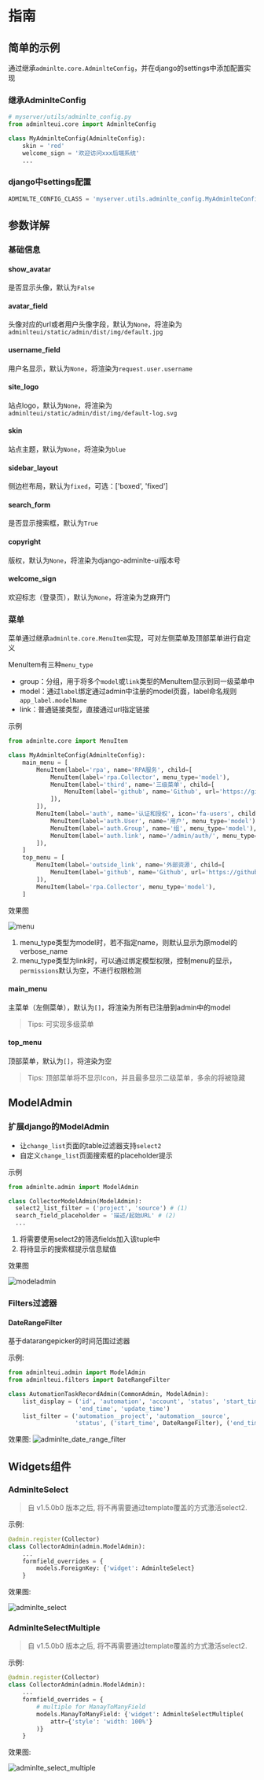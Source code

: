 # 指南

## 简单的示例
通过继承`adminlte.core.AdminlteConfig`，并在django的settings中添加配置实现
### 继承AdminlteConfig
```python title='adminlte_config.py'
# myserver/utils/adminlte_config.py
from adminlteui.core import AdminlteConfig

class MyAdminlteConfig(AdminlteConfig):
    skin = 'red'
    welcome_sign = '欢迎访问xxx后端系统'
    ...
```
### django中settings配置
```python title='settings.py'
ADMINLTE_CONFIG_CLASS = 'myserver.utils.adminlte_config.MyAdminlteConfig'
```

## 参数详解
### 基础信息
#### show_avatar
是否显示头像，默认为`False`
#### avatar_field
头像对应的url或者用户头像字段，默认为`None`，将渲染为`adminlteui/static/admin/dist/img/default.jpg`
#### username_field
用户名显示，默认为`None`，将渲染为`request.user.username`
#### site_logo
站点logo，默认为`None`，将渲染为`adminlteui/static/admin/dist/img/default-log.svg`
#### skin
站点主题，默认为`None`，将渲染为`blue`
#### sidebar_layout
侧边栏布局，默认为`fixed`，可选：['boxed', 'fixed']
#### search_form
是否显示搜索框，默认为`True`
#### copyright
版权，默认为`None`，将渲染为django-adminlte-ui版本号
#### welcome_sign
欢迎标志（登录页），默认为`None`，将渲染为芝麻开门
### 菜单
菜单通过继承`adminlte.core.MenuItem`实现，可对左侧菜单及顶部菜单进行自定义

MenuItem有三种`menu_type`

- group：分组，用于将多个`model`或`link`类型的MenuItem显示到同一级菜单中
- model：通过`label`绑定通过admin中注册的model页面，label命名规则`app_label.modelName`
- link：普通链接类型，直接通过url指定链接

示例
```python title='adminlte_config.py'
from adminlte.core import MenuItem

class MyAdminlteConfig(AdminlteConfig):
    main_menu = [
        MenuItem(label='rpa', name='RPA服务', child=[
            MenuItem(label='rpa.Collector', menu_type='model'),
            MenuItem(label='third', name='三级菜单', child=[
                MenuItem(label='github', name='Github', url='https://github.com/wuyue92tree', target_blank=True, menu_type='link'),
            ]),
        ]),
        MenuItem(label='auth', name='认证和授权', icon='fa-users', child=[
            MenuItem(label='auth.User', name='用户', menu_type='model'), # (1)
            MenuItem(label='auth.Group', name='组', menu_type='model'),
            MenuItem(label='auth.link', name='/admin/auth/', menu_type='link', permissions=['auth.view_user']), # (2)
        ]),
    ]
    top_menu = [
        MenuItem(label='outside_link', name='外部资源', child=[
            MenuItem(label='github', name='Github', url='https://github.com/wuyue92tree', target_blank=True, menu_type='link'),
        ]),
        MenuItem(label='rpa.Collector', menu_type='model'),
    ]
```

效果图

![menu](../assets/images/menu.png)

1. menu_type类型为model时，若不指定name，则默认显示为原model的verbose_name
2. menu_type类型为link时，可以通过绑定模型权限，控制menu的显示，`permissions`默认为空，不进行权限检测

#### main_menu
主菜单（左侧菜单），默认为`[]`，将渲染为所有已注册到admin中的model
> Tips: 可实现多级菜单
#### top_menu
顶部菜单，默认为`[]`，将渲染为空
> Tips: 顶部菜单将不显示Icon，并且最多显示二级菜单，多余的将被隐藏

## ModelAdmin
### 扩展django的ModelAdmin

- 让`change_list`页面的table过滤器支持`select2`
- 自定义`change_list`页面搜索框的placeholder提示

示例
```python title='admin.py'
from adminlte.admin import ModelAdmin

class CollectorModelAdmin(ModelAdmin):
  select2_list_filter = ('project', 'source') # (1)
  search_field_placeholder = '描述/起始URL' # (2)
  ...
```

1. 将需要使用select2的筛选fields加入该tuple中
2. 将待显示的搜索框提示信息赋值

效果图

![modeladmin](../assets/images/modeladmin.png)

### Filters过滤器
#### DateRangeFilter

基于datarangepicker的时间范围过滤器

示例:
```python title='rap/admin.py'
from adminlteui.admin import ModelAdmin
from adminlteui.filters import DateRangeFilter

class AutomationTaskRecordAdmin(CommonAdmin, ModelAdmin):
    list_display = ('id', 'automation', 'account', 'status', 'start_time',
                    'end_time', 'update_time')
    list_filter = ('automation__project', 'automation__source',
                   'status', ('start_time', DateRangeFilter), ('end_time', DateRangeFilter))

```
效果图:
![adminlte_date_range_filter](../assets/images/adminlte_date_range_filter.png)

## Widgets组件

### AdminlteSelect

> 自 v1.5.0b0 版本之后, 将不再需要通过template覆盖的方式激活select2.

示例:
```python title='rpa/admin.py'
@admin.register(Collector)
class CollectorAdmin(admin.ModelAdmin):
    ...
    formfield_overrides = {
        models.ForeignKey: {'widget': AdminlteSelect}
    }
```
效果图:

![adminlte_select](../assets/images/adminlte_select.png)

### AdminlteSelectMultiple

> 自 v1.5.0b0 版本之后, 将不再需要通过template覆盖的方式激活select2.

示例:
```python title='rpa/admin.py'
@admin.register(Collector)
class CollectorAdmin(admin.ModelAdmin):
    ...
    formfield_overrides = {
        # multiple for ManayToManyField
        models.ManayToManyField: {'widget': AdminlteSelectMultiple(
            attr={'style': 'width: 100%'}
        )}
    }
```
效果图:

![adminlte_select_multiple](../assets/images/adminlte_select_multiple.png)
